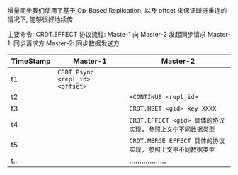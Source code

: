 增量同步我们使用了基于 Op-Based Replication, 以及 offset 来保证断链重连的情况下, 能够很好地续传

主要命令: CRDT.EFFECT
协议流程: Maste-1 向 Master-2 发起同步请求
Master-1: 同步请求方
Master-2: 同步数据发送方

| TimeStamp | Master-1 | Master-2 |
|  ----  | ----  | ---- |  
|   t1	 | `CRDT.Psync <repl_id> <offset>` | |
|   t2   | | `+CONTINUE <repl_id>` |
|   t3   | | `CRDT.HSET <gid> key XXXX` |
|   t4   | | `CRDT.EFFECT <gid> 具体的协议实现, 参照上文中不同数据类型` |
|   t5   | | `CRDT.MERGE EFFECT 具体的协议实现, 参照上文中不同数据类型` |
|   t..   | | ……………… |